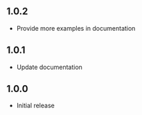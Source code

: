 ## 1.0.2

* Provide more examples in documentation

## 1.0.1

* Update documentation

## 1.0.0

* Initial release
